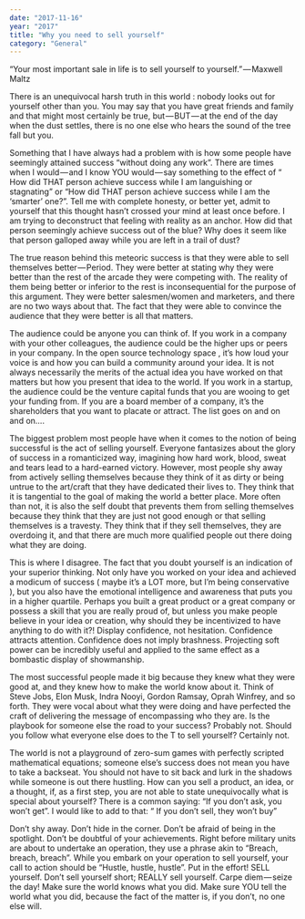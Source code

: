 ```yaml
---
date: "2017-11-16"
year: "2017"
title: "Why you need to sell yourself"
category: "General"
---
```


“Your most important sale in life is to sell yourself to yourself.” — Maxwell Maltz

There is an unequivocal harsh truth in this world : nobody looks out for yourself other than you. You may say that you have great friends and family and that might most certainly be true, but — BUT — at the end of the day when the dust settles, there is no one else who hears the sound of the tree fall but you.

Something that I have always had a problem with is how some people have seemingly attained success “without doing any work”. There are times when I would — and I know YOU would — say something to the effect of “ How did THAT person achieve success while I am languishing or stagnating” or “How did THAT person achieve success while I am the ‘smarter’ one?”. Tell me with complete honesty, or better yet, admit to yourself that this thought hasn’t crossed your mind at least once before. I am trying to deconstruct that feeling with reality as an anchor. How did that person seemingly achieve success out of the blue? Why does it seem like that person galloped away while you are left in a trail of dust?

The true reason behind this meteoric success is that they were able to sell themselves better — Period. They were better at stating why they were better than the rest of the arcade they were competing with. The reality of them being better or inferior to the rest is inconsequential for the purpose of this argument. They were better salesmen/women and marketers, and there are no two ways about that. The fact that they were able to convince the audience that they were better is all that matters.

The audience could be anyone you can think of. If you work in a company with your other colleagues, the audience could be the higher ups or peers in your company. In the open source technology space , it’s how loud your voice is and how you can build a community around your idea. It is not always necessarily the merits of the actual idea you have worked on that matters but how you present that idea to the world. If you work in a startup, the audience could be the venture capital funds that you are wooing to get your funding from. If you are a board member of a company, it’s the shareholders that you want to placate or attract. The list goes on and on and on….

The biggest problem most people have when it comes to the notion of being successful is the act of selling yourself. Everyone fantasizes about the glory of success in a romanticized way, imagining how hard work, blood, sweat and tears lead to a hard-earned victory. However, most people shy away from actively selling themselves because they think of it as dirty or being untrue to the art/craft that they have dedicated their lives to. They think that it is tangential to the goal of making the world a better place. More often than not, it is also the self doubt that prevents them from selling themselves because they think that they are just not good enough or that selling themselves is a travesty. They think that if they sell themselves, they are overdoing it, and that there are much more qualified people out there doing what they are doing.

This is where I disagree. The fact that you doubt yourself is an indication of your superior thinking. Not only have you worked on your idea and achieved a modicum of success ( maybe it’s a LOT more, but I’m being conservative ), but you also have the emotional intelligence and awareness that puts you in a higher quartile. Perhaps you built a great product or a great company or possess a skill that you are really proud of, but unless you make people believe in your idea or creation, why should they be incentivized to have anything to do with it?! Display confidence, not hesitation. Confidence attracts attention. Confidence does not imply brashness. Projecting soft power can be incredibly useful and applied to the same effect as a bombastic display of showmanship.

The most successful people made it big because they knew what they were good at, and they knew how to make the world know about it. Think of Steve Jobs, Elon Musk, Indra Nooyi, Gordon Ramsay, Oprah Winfrey, and so forth. They were vocal about what they were doing and have perfected the craft of delivering the message of encompassing who they are. Is the playbook for someone else the road to your success? Probably not. Should you follow what everyone else does to the T to sell yourself? Certainly not.

The world is not a playground of zero-sum games with perfectly scripted mathematical equations; someone else’s success does not mean you have to take a backseat. You should not have to sit back and lurk in the shadows while someone is out there hustling. How can you sell a product, an idea, or a thought, if, as a first step, you are not able to state unequivocally what is special about yourself? There is a common saying: “If you don’t ask, you won’t get”. I would like to add to that: “ If you don’t sell, they won’t buy”

Don’t shy away. Don’t hide in the corner. Don’t be afraid of being in the spotlight. Don’t be doubtful of your achievements. Right before military units are about to undertake an operation, they use a phrase akin to “Breach, breach, breach”. While you embark on your operation to sell yourself, your call to action should be “Hustle, hustle, hustle”. Put in the effort! SELL yourself. Don’t sell yourself short; REALLY sell yourself. Carpe diem — seize the day! Make sure the world knows what you did. Make sure YOU tell the world what you did, because the fact of the matter is, if you don’t, no one else will.